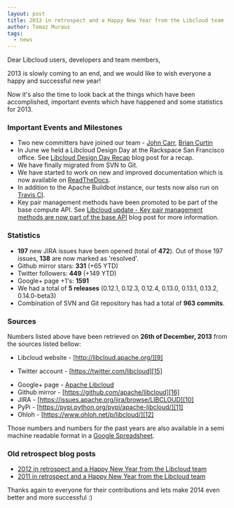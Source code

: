 ```yaml
---
layout: post
title: 2013 in retrospect and a Happy New Year from the Libcloud team
author: Tomaz Muraus
tags:
  - news
---
```


Dear Libcloud users, developers and team members,

2013 is slowly coming to an end, and we would like to wish everyone a happy
and successful new year!

Now it's also the time to look back at the things which have been accomplished,
important events which have happened and some statistics for 2013.

### Important Events and Milestones

* Two new committers have joined our team - [John Carr][5], [Brian Curtin][6]
* In June we held a Libcloud Design Day at the Rackspace San Francisco
  office. See [Libcloud Design Day Recap][7] blog post for a recap.
* We have finally migrated from SVN to Git.
* We have started to work on new and improved documentation which is now
  available on [ReadTheDocs][2].
* In addition to the Apache Buildbot instance, our tests now also run on
  [Travis CI][8].
* Key pair management methods have been promoted to be part of the base
  compute API. See [Libcloud update - Key pair management methods are now
  part of the base API][17] blog post for more information.

### Statistics

* **197** new JIRA issues have been opened (total of **472**). Out of those
  197 issues, **138** are now marked as 'resolved'.
* Github mirror stars: **331** (+65 YTD)
* Twitter followers: **449** (+149 YTD)
* Google+ page +1's: **1591**
* We had a total of **5 releases** (0.12.1, 0.12.3, 0.12.4, 0.13.0, 0.13.1,
  0.13.2, 0.14.0-beta3)
* Combination of SVN and Git repository has had a total of **963 commits**.

### Sources

Numbers listed above have been retrieved on **26th of December, 2013** from the
sources listed bellow:

* Libcloud website - [http://libcloud.apache.org/][9]
- Twitter account - [https://twitter.com/libcloud][15]
* Google+ page - [Apache Libcloud][14]
* Github mirror - [https://github.com/apache/libcloud][16]
* JIRA - [https://issues.apache.org/jira/browse/LIBCLOUD][10]
* PyPi - [https://pypi.python.org/pypi/apache-libcloud/][11]
* Ohloh - [https://www.ohloh.net/p/libcloud/][12]

Those numbers and numbers for the past years are also available in a semi
machine readable format in a [Google Spreadsheet][13].

### Old retrospect blog posts

* [2012 in retrospect and a Happy New Year from the Libcloud team][4]
* [2011 in retrospect and a Happy New Year from the Libcloud team][3]

Thanks again to everyone for their contributions and lets make 2014 even better
and more successful :)

[1]: tbd
[2]: https://libcloud.readthedocs.org/en/latest/
[3]: /blog/2011/12/30/2011-in-retrospect-and-happy-new-year-from-libcloud-team.html
[4]: /blog/2012/12/26/2012-in-retrospect-and-happy-new-year-from-libcloud-team.html
[5]: /blog/2013/08/04/new-committer-john-carr-joins-our-team.html
[6]: /blog/2013/11/25/new-committers-brian-curtin-joins-our-team.html
[7]: http://www.tomaz.me/2013/06/12/libcloud-design-day-recap-improving-libcloud-and-plans-for-the-future.html
[8]: https://travis-ci.org/apache/libcloud
[9]: http://libcloud.apache.org/
[10]: https://issues.apache.org/jira/browse/LIBCLOUD
[11]: https://pypi.python.org/pypi/apache-libcloud/
[12]: https://www.ohloh.net/p/libcloud/
[13]: https://docs.google.com/spreadsheets/d/1k_UBpA_HiQcZvO_TPi12yfN0VwCk42R8CXFFX0FYUAM
[14]: https://plus.google.com/b/100590055818889164025/100590055818889164025
[15]: https://twitter.com/libcloud
[16]: https://github.com/apache/libcloud
[17]: http://www.tomaz.me/2013/12/11/libcloud-update-key-pair-management-methods-are-now-part-of-the-base-api.html
